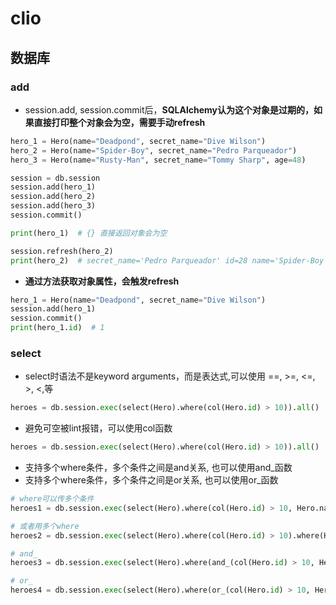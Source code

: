 # clio

## 数据库

### add

- session.add, session.commit后，**SQLAlchemy认为这个对象是过期的，如果直接打印整个对象会为空，需要手动refresh**

```python
hero_1 = Hero(name="Deadpond", secret_name="Dive Wilson")
hero_2 = Hero(name="Spider-Boy", secret_name="Pedro Parqueador")
hero_3 = Hero(name="Rusty-Man", secret_name="Tommy Sharp", age=48)

session = db.session
session.add(hero_1)
session.add(hero_2)
session.add(hero_3)
session.commit()

print(hero_1)  # {} 直接返回对象会为空

session.refresh(hero_2)
print(hero_2)  # secret_name='Pedro Parqueador' id=28 name='Spider-Boy' age=None
```

- **通过方法获取对象属性，会触发refresh**

```python
hero_1 = Hero(name="Deadpond", secret_name="Dive Wilson")
session.add(hero_1)
session.commit()
print(hero_1.id)  # 1
```

### select

- select时语法不是keyword arguments，而是表达式,可以使用 ==, >=, <=, >, <,等

```python
heroes = db.session.exec(select(Hero).where(col(Hero.id) > 10)).all()
```

- 避免可空被lint报错，可以使用col函数

```python
heroes = db.session.exec(select(Hero).where(col(Hero.id) > 10)).all()
```

- 支持多个where条件，多个条件之间是and关系, 也可以使用and_函数
- 支持多个where条件，多个条件之间是or关系, 也可以使用or_函数

```python
# where可以传多个条件
heroes1 = db.session.exec(select(Hero).where(col(Hero.id) > 10, Hero.name == "Deadpond")).all()

# 或者用多个where
heroes2 = db.session.exec(select(Hero).where(col(Hero.id) > 10).where(Hero.name == "Deadpond")).all()

# and_
heroes3 = db.session.exec(select(Hero).where(and_(col(Hero.id) > 10, Hero.name == "Deadpond"))).all()

# or_
heroes4 = db.session.exec(select(Hero).where(or_(col(Hero.id) > 10, Hero.name == "Deadpond"))).all()
```

